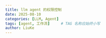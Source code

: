```yaml
---
title: llm agent 的权限控制
date: 2025-08-10 
categories: [LLM, Agent]
tags: [agent, 工作流]     # TAG 名称应始终小写
author: LiuKe
---
```

